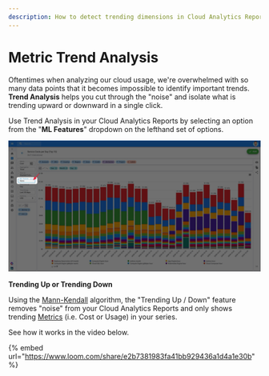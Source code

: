 ```yaml
---
description: How to detect trending dimensions in Cloud Analytics Reports
---
```


# Metric Trend Analysis

Oftentimes when analyzing our cloud usage, we're overwhelmed with so many data points that it becomes impossible to identify important trends. **Trend Analysis** helps you cut through the "noise" and isolate what is trending upward or downward in a single click.

Use Trend Analysis in your Cloud Analytics Reports by selecting an option from the "**ML Features**" dropdown on the lefthand set of options.

![](../.gitbook/assets/mlfeaturesss.jpg)

**Trending Up or Trending Down**

Using the [Mann-Kendall](https://www.statisticshowto.com/mann-kendall-trend-test/) algorithm, the "Trending Up / Down" feature removes "noise" from your Cloud Analytics Reports and only shows trending [Metrics](https://help.doit-intl.com/cloud-analytics/editing-your-cloud-report#metric-options) \(i.e. Cost or Usage\) in your series.

See how it works in the video below.

{% embed url="https://www.loom.com/share/e2b7381983fa41bb929436a1d4a1e30b" %}

